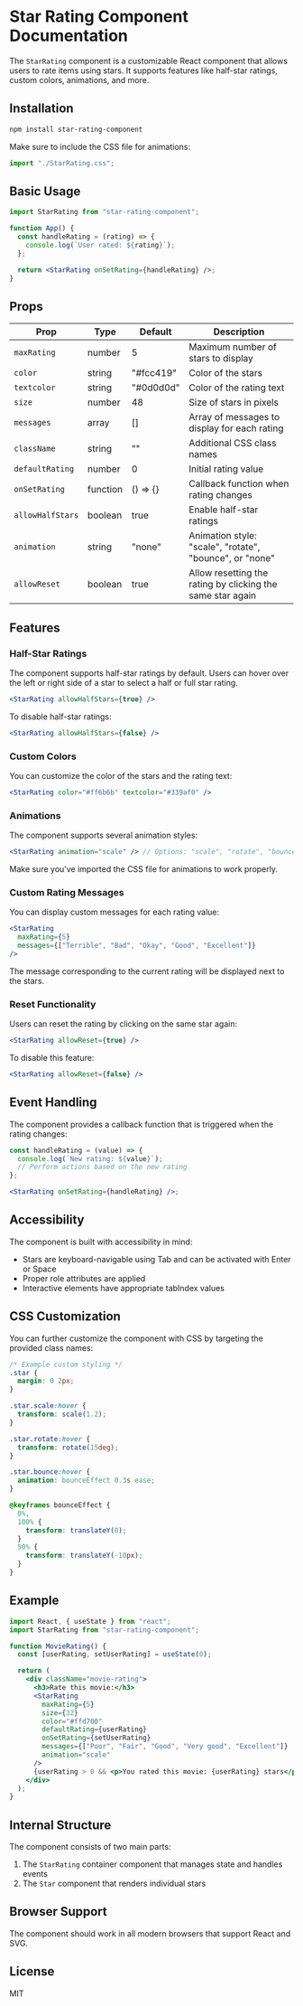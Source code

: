 # Star Rating Component Documentation

The `StarRating` component is a customizable React component that allows users to rate items using stars. It supports features like half-star ratings, custom colors, animations, and more.

## Installation

```bash
npm install star-rating-component
```

Make sure to include the CSS file for animations:

```javascript
import "./StarRating.css";
```

## Basic Usage

```jsx
import StarRating from "star-rating-component";

function App() {
  const handleRating = (rating) => {
    console.log(`User rated: ${rating}`);
  };

  return <StarRating onSetRating={handleRating} />;
}
```

## Props

| Prop             | Type     | Default   | Description                                                |
| ---------------- | -------- | --------- | ---------------------------------------------------------- |
| `maxRating`      | number   | 5         | Maximum number of stars to display                         |
| `color`          | string   | "#fcc419" | Color of the stars                                         |
| `textcolor`      | string   | "#0d0d0d" | Color of the rating text                                   |
| `size`           | number   | 48        | Size of stars in pixels                                    |
| `messages`       | array    | []        | Array of messages to display for each rating               |
| `className`      | string   | ""        | Additional CSS class names                                 |
| `defaultRating`  | number   | 0         | Initial rating value                                       |
| `onSetRating`    | function | () => {}  | Callback function when rating changes                      |
| `allowHalfStars` | boolean  | true      | Enable half-star ratings                                   |
| `animation`      | string   | "none"    | Animation style: "scale", "rotate", "bounce", or "none"    |
| `allowReset`     | boolean  | true      | Allow resetting the rating by clicking the same star again |

## Features

### Half-Star Ratings

The component supports half-star ratings by default. Users can hover over the left or right side of a star to select a half or full star rating.

```jsx
<StarRating allowHalfStars={true} />
```

To disable half-star ratings:

```jsx
<StarRating allowHalfStars={false} />
```

### Custom Colors

You can customize the color of the stars and the rating text:

```jsx
<StarRating color="#ff6b6b" textcolor="#339af0" />
```

### Animations

The component supports several animation styles:

```jsx
<StarRating animation="scale" /> // Options: "scale", "rotate", "bounce", "none"
```

Make sure you've imported the CSS file for animations to work properly.

### Custom Rating Messages

You can display custom messages for each rating value:

```jsx
<StarRating
  maxRating={5}
  messages={["Terrible", "Bad", "Okay", "Good", "Excellent"]}
/>
```

The message corresponding to the current rating will be displayed next to the stars.

### Reset Functionality

Users can reset the rating by clicking on the same star again:

```jsx
<StarRating allowReset={true} />
```

To disable this feature:

```jsx
<StarRating allowReset={false} />
```

## Event Handling

The component provides a callback function that is triggered when the rating changes:

```jsx
const handleRating = (value) => {
  console.log(`New rating: ${value}`);
  // Perform actions based on the new rating
};

<StarRating onSetRating={handleRating} />;
```

## Accessibility

The component is built with accessibility in mind:

- Stars are keyboard-navigable using Tab and can be activated with Enter or Space
- Proper role attributes are applied
- Interactive elements have appropriate tabIndex values

## CSS Customization

You can further customize the component with CSS by targeting the provided class names:

```css
/* Example custom styling */
.star {
  margin: 0 2px;
}

.star.scale:hover {
  transform: scale(1.2);
}

.star.rotate:hover {
  transform: rotate(15deg);
}

.star.bounce:hover {
  animation: bounceEffect 0.3s ease;
}

@keyframes bounceEffect {
  0%,
  100% {
    transform: translateY(0);
  }
  50% {
    transform: translateY(-10px);
  }
}
```

## Example

```jsx
import React, { useState } from "react";
import StarRating from "star-rating-component";

function MovieRating() {
  const [userRating, setUserRating] = useState(0);

  return (
    <div className="movie-rating">
      <h3>Rate this movie:</h3>
      <StarRating
        maxRating={5}
        size={32}
        color="#ffd700"
        defaultRating={userRating}
        onSetRating={setUserRating}
        messages={["Poor", "Fair", "Good", "Very good", "Excellent"]}
        animation="scale"
      />
      {userRating > 0 && <p>You rated this movie: {userRating} stars</p>}
    </div>
  );
}
```

## Internal Structure

The component consists of two main parts:

1. The `StarRating` container component that manages state and handles events
2. The `Star` component that renders individual stars

## Browser Support

The component should work in all modern browsers that support React and SVG.

## License

MIT
